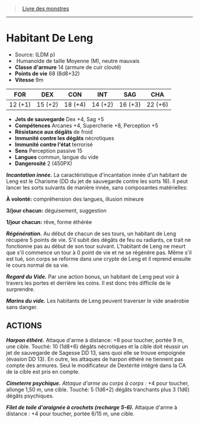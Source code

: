 ﻿> [Livre des monstres](tome_of_beasts.md)

---

# Habitant De Leng

- Source: (LDM p)
-  Humanoïde de taille Moyenne (M), neutre mauvais
- **Classe d'armure** 14 (armure de cuir clouté)
- **Points de vie** 68 (8d8+32)
- **Vitesse** 9m

|FOR|DEX|CON|INT|SAG|CHA|
|---|---|---|---|---|---|
|12 (+1)|15 (+2)|18 (+4)|14 (+2)|16 (+3)|22 (+6)|

- **Jets de sauvegarde** Dex +4, Sag +5
- **Compétences** Arcanes +4, Supercherie +8, Perception +5
- **Résistance aux dégâts** de froid
- **Immunité contre les dégâts** nécrotiques
- **Immunité contre l'état** terrorisé
- **Sens** Perception passive 15
- **Langues** commun, langue du vide
- **Dangerosité** 2 (450PX)

**_Incantation innée._** La caractéristique d'incantation innée d'un habitant de Leng est le Charisme (DD du jet de sauvegarde contre les sorts 16). Il peut lancer les sorts suivants de manière innée, sans composantes matérielles:

**À volonté:** compréhension des langues, illusion mineure

**3/jour chacun:** déguisement, suggestion

**1/jour chacun:** rêve, forme éthérée

**_Régénération._** Au début de chacun de ses tours, un habitant de Leng récupère 5 points de vie. S'il subit des dégâts de feu ou radiants, ce trait ne fonctionne pas au début de son tour suivant. L'habitant de Leng ne meurt que s'il commence un tour à 0 point de vie et ne se régénère pas. Même s'il est tué, son corps se reforme dans une crypte de Leng et il reprend ensuite le cours normal de sa vie.

**_Regard du Vide._** Par une action bonus, un habitant de Leng peut voir à travers les portes et derrière les coins. Il est donc très difficile de le surprendre.

**_Marins du vide._** Les habitants de Leng peuvent traverser le vide anaérobie sans danger.

## ACTIONS

**_Harpon éthéré._** Attaque d'arme à distance: +8 pour toucher, portée 9 m, une cible. Touché: 10 (1d8+6) dégâts nécrotiques et la cible doit réussir un jet de sauvegarde de Sagesse DD 13, sans quoi elle se trouve empoignée (évasion DD 13). En outre, les attaques de harpon éthéré ne tiennent pas compte des armures. Seul le modificateur de Dextérité intégré dans la CA de la cible est pris en compte.

**_Cimeterre psychique._** _Attaque d'arme au corps à corps :_ +4 pour toucher, allonge 1,50 m, une cible. Touché: 5 (1d6+2) dégâts tranchants plus 3 (1d6) dégâts psychiques.

**_Filet de toile d'araignée à crochets (recharge 5-6)._** Attaque d'arme à distance : +4 pour toucher, portée 6/15 m, une cible.

